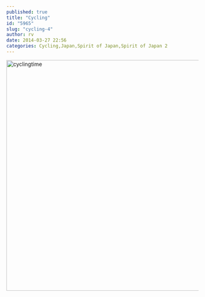 ```yaml
---
published: true
title: "Cycling"
id: "5965"
slug: "cycling-4"
author: rv
date: 2014-03-27 22:56
categories: Cycling,Japan,Spirit of Japan,Spirit of Japan 2
---
```

<a href="https://s3.amazonaws.com/cfwblog/uploads/2014/03/cyclingtime.png"><img class="aligncenter size-large wp-image-5966" alt="cyclingtime" src="https://s3.amazonaws.com/cfwblog/uploads/2014/03/cyclingtime-600x605.png" width="600" height="605" /></a>